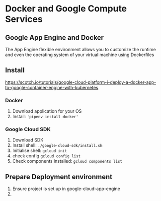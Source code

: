 # Docker and Google Compute Services



## Google App Engine and Docker
The App Engine flexible environment allows you to customize the runtime and even the operating system of your virtual machine using Dockerfiles

## Install
https://scotch.io/tutorials/google-cloud-platform-i-deploy-a-docker-app-to-google-container-engine-with-kubernetes
### Docker

1. Download application for your OS
2. Install: `'pipenv install docker'`

### Google Cloud SDK
1. Download SDK
2. Install shell: `./google-cloud-sdk/install.sh`
3. Initialise shell: `gcloud init`
4. check config `gcloud config list`
5. Check components installed: `gcloud components list`

## Prepare Deployment environment
1. Ensure project is set up in google-cloud-app-engine
2. 
